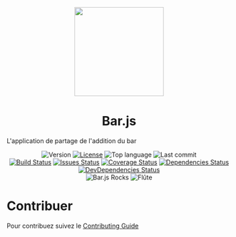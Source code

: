 <p align="center">
    <a href="http://bar.nexk.fr/" target="_blank"><img width="200" src="http://bar.nexk.fr/src/img/favicon/bar.svg"></a>
    <h1 align="center">Bar.js</h1>
    L'application de partage de l'addition du bar
</p>
<p align="center">
  <img src="https://img.shields.io/github/package-json/v/DaedalusDev/bar.js.svg" alt="Version">
  <a href="https://github.com/DaedalusDev/bar.js/blob/master/LICENSE"><img src="https://img.shields.io/github/license/DaedalusDev/bar.js.svg" alt="License"></a>
  <img src="https://img.shields.io/github/languages/top/DaedalusDev/bar.js.svg" alt="Top language">
  <img src="https://img.shields.io/github/commits/DaedalusDev/bar.js/last.svg" alt="Last commit">
  <br>
  <a href="https://travis-ci.org/DaedalusDev/bar.js" target="_blank"><img src="https://travis-ci.org/DaedalusDev/bar.js.svg?branch=master" alt="Build Status"></a>
  <a href="https://github.com/DaedalusDev/bar.js/issues"><img src="https://img.shields.io/github/issues/DaedalusDev/bar.js.svg" alt="Issues Status"></a>
  <a href="https://codecov.io/gh/DaedalusDev/bar.js" target="_blank"><img src="https://codecov.io/gh/DaedalusDev/bar.js/branch/master/graph/badge.svg" alt="Coverage Status"></a>
  <a href="https://david-dm.org/DaedalusDev/bar.js" target="_blank"><img src="https://david-dm.org/DaedalusDev/bar.js/status.svg" alt="Dependencies Status"></a>
  <a href="https://david-dm.org/DaedalusDev/bar.js?type=dev" target="_blank"><img src="https://david-dm.org/DaedalusDev/bar.js/dev-status.svg" alt="DevDependencies Status"></a>
  <br>
  <img src="https://img.shields.io/badge/Bar.js-Rocks-blue.svg" alt="Bar.js Rocks">
  <img src="https://img.shields.io/badge/Flûte-Corp.-blue.svg" alt=Flûte Corp.">
</p>

# Contribuer

Pour contribuez suivez le [Contributing Guide](https://github.com/DaedalusDev/bar.js/blob/master/.github/CONTRIBUTING.md)